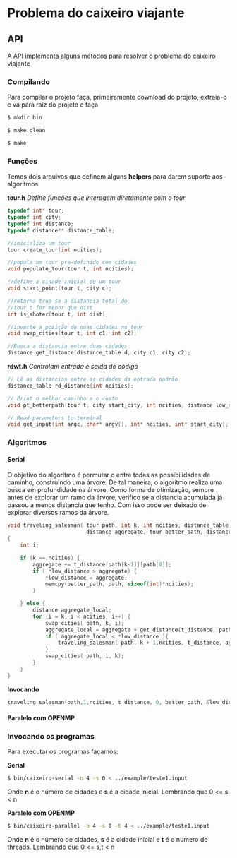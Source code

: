 # Problema do caixeiro viajante

## API

A API implementa alguns métodos para resolver o problema do caixeiro viajante

### Compilando
Para compilar o projeto faça, primeiramente download do projeto, extraia-o e vá para raíz do projeto e faça
````sh
$ mkdir bin
````
````sh
$ make clean
````
````sh
$ make
````

### Funções

Temos dois arquivos que definem alguns **helpers** para darem suporte aos algoritmos

**tour.h**
*Define funções que interagem diretamente com o tour*

````c
typedef int* tour;
typedef int city;
typedef int distance;
typedef distance** distance_table;

//inicializa um tour
tour create_tour(int ncities);

//popula um tour pre-definido com cidades
void populate_tour(tour t, int ncities);

//define a cidade inicial de um tour
void start_point(tour t, city c);

//retorna true se a distancia total do
//tour t for menor que dist
int is_shoter(tour t, int dist);

//inverte a posição de duas cidades no tour
void swap_cities(tour t, int c1, int c2);

//Busca a distancia entre duas cidades
distance get_distance(distance_table d, city c1, city c2);
````

**rdwt.h**
*Controlam entrada e saída do código*

````c
// Lê as distancias entre as cidades da entrada padrão
distance_table rd_distance(int ncities);

// Print o melhor caminho e o custo
void pt_betterpath(tour t, city start_city, int ncities, distance low_distance);

// Read parameters to terminal
void get_input(int argc, char* argv[], int* ncities, int* start_city);
````

### Algoritmos

#### Serial

O objetivo do algoritmo é permutar o entre todas as possibilidades de caminho, construindo uma árvore. De tal maneira, o algoritmo realiza uma busca em profundidade na árvore.
Como forma de otimização, sempre antes de explorar um ramo da árvore, verifico se a distancia acumulada já passou a menos distancia que tenho. Com isso pode ser deixado de explorar diversos ramos da árvore.
````c
void traveling_salesman( tour path, int k, int ncities, distance_table t_distance,
                         distance aggregate, tour better_path, distance *low_distance)
{
    int i;

    if (k == ncities) {
        aggregate += t_distance[path[k-1]][path[0]];
        if ( *low_distance > aggregate) {
            *low_distance = aggregate;
            memcpy(better_path, path, sizeof(int)*ncities);
        }

    } else {
        distance aggregate_local;
        for (i = k; i < ncities; i++) {
            swap_cities( path, k, i);
            aggregate_local = aggregate + get_distance(t_distance, path[k-1], path[k]);
            if ( aggregate_local < *low_distance ){
                traveling_salesman( path, k + 1,ncities, t_distance, aggregate_local, better_path, low_distance);
            }
            swap_cities( path, i, k);
        }
    }
}
````

**Invocando**
````c
traveling_salesman(path,1,ncities, t_distance, 0, better_path, &low_distance);
````

#### Paralelo com OPENMP


### Invocando os programas

Para executar os programas façamos:

**Serial**
````sh
$ bin/caixeiro-serial -n 4 -s 0 < ../example/teste1.input
````
Onde **n** é o número de cidades e **s** é a cidade inicial. Lembrando que 0 <= s < n

**Paralelo com OPENMP**
````sh
$ bin/caixeiro-parallel -n 4 -s 0 -t 4 < ../example/teste1.input
````
Onde **n** é o número de cidades, **s** é a cidade inicial e **t** é o numero de threads. Lembrando que 0 <= s,t < n
